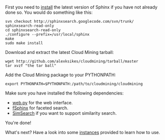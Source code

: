 First you need to [install][1] the latest version of Sphinx if you have not
already done so. You would do something like this:

    svn checkout http://sphinxsearch.googlecode.com/svn/trunk/ sphinxsearch-read-only
    cd sphinxsearch-read-only
    ./configure --prefix=/usr/local/sphinx
    make
    sudo make install
    
Download and extract the latest Cloud Mining tarball:

    wget http://github.com/alexksikes/cloudmining/tarball/master
    tar xvzf "the tar ball"
    
Add the Cloud Mining package to your PYTHONPATH:

    export PYTHONPATH=$PYTHONPATH:/path/to/cloudmining/cloudmining

Make sure you have installed the following dependencies:

* [web.py][3] for the web interface.
* [fSphinx][4] for faceted search.
* [SimSearch][5] if you want to support similarity search.
    
You're done! 

What's next? Have a look into some [instances][6] provided to learn how to use.

[1]: http://sphinxsearch.com/docs/manual-2.0.1.html#installation
[3]: http://webpy.org/install
[4]: https://github.com/alexksikes/fSphinx/
[5]: https://github.com/alexksikes/SimSearch/
[6]: https://github.com/alexksikes/CloudMining/tree/master/examples
